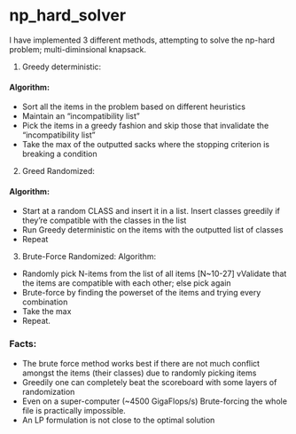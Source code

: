 # np_hard_solver
I have implemented 3 different methods, attempting to solve the np-hard problem; multi-diminsional knapsack.
1. Greedy deterministic:
#### Algorithm:
* Sort all the items in the problem based on different heuristics
* Maintain an “incompatibility list”
* Pick the items in a greedy fashion and skip those that invalidate the “incompatibility list”
* Take the max of the outputted sacks where the stopping criterion is breaking a condition
2. Greed Randomized:
#### Algorithm:
* Start at a random CLASS and insert it in a list. Insert classes greedily if they’re
compatible with the classes in the list
* Run Greedy deterministic on the items with the outputted list of classes
* Repeat
3. Brute-Force Randomized:
Algorithm:
* Randomly pick N-items from the list of all items [N~10-27]
vValidate that the items are compatible with each other; else pick again
* Brute-force by finding the powerset of the items and trying every combination
* Take the max
* Repeat.

### Facts:
* The brute force method works best if there are not much conflict amongst the items (their
classes) due to randomly picking items
* Greedily one can completely beat the scoreboard with some layers of randomization
* Even on a super-computer (~4500 GigaFlops/s) Brute-forcing the whole file is practically
impossible.
* An LP formulation is not close to the optimal solution